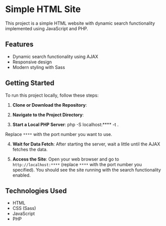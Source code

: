 # Simple HTML Site

This project is a simple HTML website with dynamic search functionality implemented using JavaScript and PHP.

## Features

- Dynamic search functionality using AJAX
- Responsive design
- Modern styling with Sass

## Getting Started

To run this project locally, follow these steps:

1. **Clone or Download the Repository**: 

2. **Navigate to the Project Directory**:

3. **Start a Local PHP Server**: 
php -S localhost:**** -t .

Replace `****` with the port number you want to use.

4. **Wait for Data Fetch**:
After starting the server, wait a little until the AJAX fetches the data.

5. **Access the Site**:
Open your web browser and go to `http://localhost:****` (replace `****` with the port number you specified). You should see the site running with the search functionality enabled.

## Technologies Used

- HTML
- CSS (Sass)
- JavaScript
- PHP
